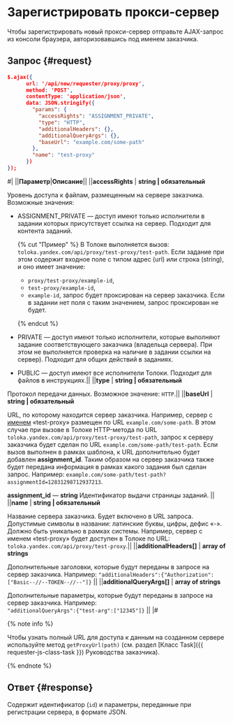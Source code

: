 # Зарегистрировать прокси-сервер

Чтобы зарегистрировать новый прокси-сервер отправьте AJAX-запрос из консоли браузера, авторизовавшись под именем заказчика.

## Запрос {#request}

```json
$.ajax({
      url: '/api/new/requester/proxy/proxy',
      method: 'POST',
      contentType: 'application/json',
      data: JSON.stringify({
        "params": {
          "accessRights": "ASSIGNMENT_PRIVATE",
          "type": "HTTP",
          "additionalHeaders": {},
          "additionalQueryArgs": {},
          "baseUrl": "example.com/some-path"
        },
        "name": "test-proxy"
      })
});
```


#|
||**Параметр**|**Описание**||
||**accessRights** | **string \| обязательный**

Уровень доступа к файлам, размещенным на сервере заказчика. Возможные значения:
- ASSIGNMENT_PRIVATE — доступ имеют только исполнители в задании которых присутствует ссылка на сервер. Подходит для контента заданий.

  {% cut "Пример" %}
  В Толоке выполняется вызов: `toloka.yandex.com/api/proxy/test-proxy/test-path`.
  Если задание при этом содержит входное поле с типом aдрес (url) или cтрока (string), и оно имеет значение:
  - `proxy/test-proxy/example-id`,
  - `test-proxy/example-id`,
  - `example-id`,
  запрос будет проксирован на сервер заказчика.
  Если в задании нет поля с таким значением, запрос проксирован не будет.

  {% endcut %}

- PRIVATE — доступ имеют только исполнители, которые выполняют задание соответствующего заказчика (владельца сервера). При этом не выполняется проверка на наличие в задании ссылки на сервер). Подходит для общих действий в заданиях.
- PUBLIC — доступ имеют все исполнители Толоки. Подходит для файлов в инструкциях.||
||**type** | **string \| обязательный**

Протокол передачи данных. Возможное значение: `HTTP`.||
||**baseUrl** | **string \| обязательный**

URL, по которому находится сервер заказчика.
Например, сервер с [именем](#name) «test-proxy» размещен по URL `example.com/some-path`.
В этом случае при вызове в Толоке HTTP-метода по URL `toloka.yandex.com/api/proxy/test-proxy/test-path`, запрос к серверу заказчика будет сделан по URL `example.com/some-path/test-path`.
Если вызов выполнен в рамках шаблона, к URL дополнительно будет добавлен **assignment_id**. Таким образом на сервер заказчика также будет передана информация в рамках какого задания был сделан запрос. Например: `example.com/some-path/test-path?assignmentId=12831298712937213`.

**assignment_id** — **string** Идентификатор выдачи страницы заданий.
||
||**name** | **string \| обязательный**

Название сервера заказчика. Будет включено в URL запроса. Допустимые символы в названии: латинские буквы, цифры, дефис «-».
Должно быть уникально в рамках системы.
Например, сервер с именем «test-proxy» будет доступен в Толоке по URL: `toloka.yandex.com/api/proxy/test-proxy`.||
||**additionalHeaders[]** | **array of strings**

Дополнительные заголовки, которые будут переданы в запросе на сервер заказчика. Например: ``` "additionalHeaders":{"Authorization":["Basic--//--TOKEN--//--"]} ```
||
||**additionalQueryArgs[]** | **array of strings**

Дополнительные параметры, которые будут переданы в запросе на сервер заказчика. Например:<br/>``` "additionalQueryArgs":{"test-arg":["12345"]} ```
||
|#


{% note info %}

Чтобы узнать полный URL для доступа к данным на созданном сервере используйте метод `getProxyUrl(path)` (см. раздел [Класс Task]({{ requester-js-class-task }}) Руководства заказчика).

{% endnote %}


## Ответ {#response}

Содержит идентификатор (`id`) и параметры, переданные при регистрации сервера, в формате JSON.
